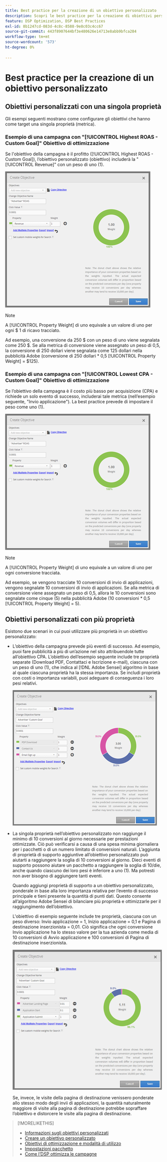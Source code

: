 ```yaml
---
title: Best practice per la creazione di un obiettivo personalizzato
description: Scopri le best practice per la creazione di obiettivi personalizzati per definire gli eventi di successo.
feature: DSP Optimization, DSP Best Practices
exl-id: 8b1247cd-083d-4c8c-8588-9e8c03c4cc67
source-git-commit: 443f8907644bf3e480626e14713e8abb9bfca284
workflow-type: tm+mt
source-wordcount: '573'
ht-degree: 0%

---
```


# Best practice per la creazione di un obiettivo personalizzato

## Obiettivi personalizzati con una singola proprietà

Gli esempi seguenti mostrano come configurare gli obiettivi che hanno come target una singola proprietà (metrica).

### Esempio di una campagna con &quot;[!UICONTROL Highest ROAS - Custom Goal]&quot; Obiettivo di ottimizzazione

Se l&#39;obiettivo della campagna è il profitto ([!UICONTROL Highest ROAS - Custom Goal]), l’obiettivo personalizzato (obiettivo) includerà la &quot;[!UICONTROL Revenue]&quot; con un peso di uno (1).

![esempio di obiettivo personalizzato ROAS con una singola proprietà](/help/dsp/assets/custom-goal-roas.png)

>[!NOTE]
>
> A [!UICONTROL Property Weight] di uno equivale a un valore di uno per ogni $ 1 di ricavo tracciato.
>
> Ad esempio, una conversione da 250 $ con un peso di uno viene segnalata come 250 $. Se alla metrica di conversione viene assegnato un peso di 0,5, la conversione di 250 dollari viene segnalata come 125 dollari nella pubblicità Adobe (conversione di 250 dollari * 0,5 [!UICONTROL Property Weight] = $125).

### Esempio di una campagna con &quot;[!UICONTROL Lowest CPA - Custom Goal]&quot; Obiettivo di ottimizzazione

Se l’obiettivo della campagna è il costo più basso per acquisizione (CPA) e richiede un solo evento di successo, includerai tale metrica (nell’esempio seguente, &quot;Invio applicazione&quot;). La best practice prevede di impostare il peso come uno (1).

![esempio di obiettivo personalizzato CPA con una singola proprietà](/help/dsp/assets/custom-goal-roas.png)

>[!NOTE]
>
> A [!UICONTROL Property Weight] di uno equivale a un valore di uno per ogni conversione tracciata.
>
> Ad esempio, se vengono tracciate 10 conversioni di invio di applicazioni, vengono segnalate 10 conversioni di invio di applicazioni.  Se alla metrica di conversione viene assegnato un peso di 0,5, allora le 10 conversioni sono segnalate come cinque (5) nella pubblicità Adobe (10 conversioni * 0,5 [!UICONTROL Property Weight] = 5).

## Obiettivi personalizzati con più proprietà

Esistono due scenari in cui puoi utilizzare più proprietà in un obiettivo personalizzato:

* L’obiettivo della campagna prevede più eventi di successo. Ad esempio, puoi fare pubblicità a più di un’azione nel sito attribuendole tutte all’obiettivo CPA. L’obiettivo dell’esempio seguente include tre proprietà separate (Download PDF, Contattaci e Iscrizione e-mail), ciascuna con un peso di uno (1), che indica al [!DNL Adobe Sensei] algoritmo in base al quale ciascuna proprietà ha la stessa importanza. Se includi proprietà con costi o importanza variabili, puoi adeguare di conseguenza i loro pesi relativi.

   ![esempio di obiettivo personalizzato con più proprietà](/help/dsp/assets/custom-goal-multiple-properties.png)

* La singola proprietà nell’obiettivo personalizzato non raggiunge il minimo di 10 conversioni al giorno necessarie per prestazioni ottimizzate. Ciò può verificarsi a causa di una spesa minima giornaliera per i pacchetti o di un numero limitato di conversioni naturali. L’aggiunta di proprietà di supporto aggiuntive all’obiettivo personalizzato può aiutarti a raggiungere la soglia di 10 conversioni al giorno. Dieci eventi di supporto possono aiutare un pacchetto a raggiungere la soglia di 10/die, anche quando ciascuno dei loro pesi è inferiore a uno (1). Ma potresti non aver bisogno di aggiungere tanti eventi.

   Quando aggiungi proprietà di supporto a un obiettivo personalizzato, ponderale in base alla loro importanza relativa per l’evento di successo principale e tieni presente la quantità di punti dati. Questo consente all’algoritmo Adobe Sensei di bilanciare più proprietà e ottimizzarle per il raggiungimento dell’obiettivo.

   L&#39;obiettivo di esempio seguente include tre proprietà, ciascuna con un peso diverso: Invio applicazione = 1, Inizio applicazione = 0,1 e Pagina di destinazione inserzionista = 0,01. Ciò significa che ogni conversione Invio applicazione ha lo stesso valore per la tua azienda come media di 10 conversioni di Avvio applicazione e 100 conversioni di Pagina di destinazione inserzionista.

   ![esempio di obiettivo personalizzato con più proprietà](/help/dsp/assets/custom-goal-multiple-properties2.png)

   Se, invece, le visite della pagina di destinazione venissero ponderate allo stesso modo degli invii di applicazioni, la quantità naturalmente maggiore di visite alla pagina di destinazione potrebbe sopraffare l’obiettivo e distorcere le visite alla pagina di destinazione.<!--reword-->

>[!MORELIKETHIS]
>
>* [Informazioni sugli obiettivi personalizzati](custom-goal-about.md)
>* [Creare un obiettivo personalizzato](custom-goal-create.md)
>* [Obiettivi di ottimizzazione e modalità di utilizzo](optimization-goals.md)
>* [Impostazioni pacchetto](/help/dsp/campaign-management/packages/package-settings.md)
> * [Come l’DSP ottimizza le campagne](optimization-how-dsp-optimizes-campaigns.md)


